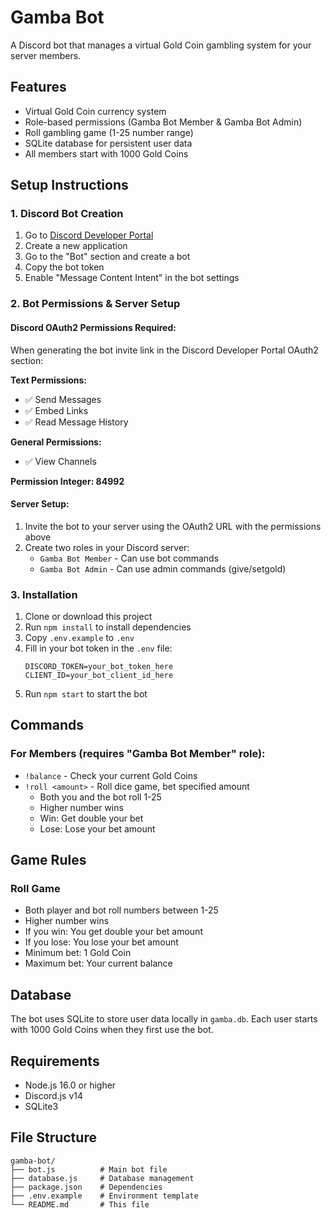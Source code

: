 # Gamba Bot

A Discord bot that manages a virtual Gold Coin gambling system for your server members.

## Features

- Virtual Gold Coin currency system
- Role-based permissions (Gamba Bot Member & Gamba Bot Admin)
- Roll gambling game (1-25 number range)
- SQLite database for persistent user data
- All members start with 1000 Gold Coins

## Setup Instructions

### 1. Discord Bot Creation
1. Go to [Discord Developer Portal](https://discord.com/developers/applications)
2. Create a new application
3. Go to the "Bot" section and create a bot
4. Copy the bot token
5. Enable "Message Content Intent" in the bot settings

### 2. Bot Permissions & Server Setup

#### Discord OAuth2 Permissions Required:
When generating the bot invite link in the Discord Developer Portal OAuth2 section:

**Text Permissions:**
- ✅ Send Messages
- ✅ Embed Links
- ✅ Read Message History

**General Permissions:**
- ✅ View Channels

**Permission Integer: 84992**

#### Server Setup:
1. Invite the bot to your server using the OAuth2 URL with the permissions above
2. Create two roles in your Discord server:
   - `Gamba Bot Member` - Can use bot commands
   - `Gamba Bot Admin` - Can use admin commands (give/setgold)

### 3. Installation
1. Clone or download this project
2. Run `npm install` to install dependencies
3. Copy `.env.example` to `.env`
4. Fill in your bot token in the `.env` file:
   ```
   DISCORD_TOKEN=your_bot_token_here
   CLIENT_ID=your_bot_client_id_here
   ```
5. Run `npm start` to start the bot

## Commands

### For Members (requires "Gamba Bot Member" role):

- `!balance` - Check your current Gold Coins
- `!roll <amount>` - Roll dice game, bet specified amount
  - Both you and the bot roll 1-25
  - Higher number wins
  - Win: Get double your bet
  - Lose: Lose your bet amount

## Game Rules

### Roll Game
- Both player and bot roll numbers between 1-25
- Higher number wins
- If you win: You get double your bet amount
- If you lose: You lose your bet amount
- Minimum bet: 1 Gold Coin
- Maximum bet: Your current balance

## Database

The bot uses SQLite to store user data locally in `gamba.db`. Each user starts with 1000 Gold Coins when they first use the bot.

## Requirements

- Node.js 16.0 or higher
- Discord.js v14
- SQLite3

## File Structure

```
gamba-bot/
├── bot.js          # Main bot file
├── database.js     # Database management
├── package.json    # Dependencies
├── .env.example    # Environment template
└── README.md       # This file
```
